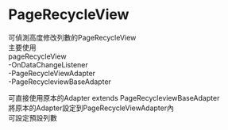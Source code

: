# PageRecycleView
可偵測高度修改列數的PageRecycleView<br/>
主要使用<br/>
pageRecycleView<br/>
-OnDataChangeListener<br/>
-PageRecycleViewAdapter<br/>
-PageRecycleviewBaseAdapter<br/>

可直接使用原本的Adapter extends PageRecycleviewBaseAdapter<br/>
將原本的Adapter設定到PageRecycleViewAdapter內<br/>
可設定預設列數<br/>


